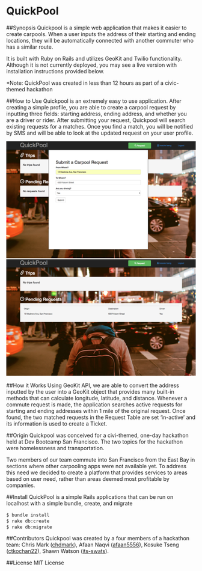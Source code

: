 # QuickPool

##Synopsis
Quickpool is a simple web application that makes it easier to create carpools. When a user inputs the address of their starting and ending locations, they will be automatically connected with another commuter who has a similar route.

It is built with Ruby on Rails and utilizes GeoKit and Twilio functionality. Although it is not currently deployed, you may see a live version with installation instructions provided below.

*Note: QuickPool was created in less than 12 hours as part of a civic-themed hackathon

##How to Use
Quickpool is an extremely easy to use application. After creating a simple profile, you are able to create a carpool request by inputting three fields: starting address, ending address, and whether you are a driver or rider. After submitting your request, Quickpool will search existing requests for a matches. Once you find a match, you will be notified by SMS and will be able to look at the updated request on your user profile.

![](/app/assets/images/request-ss.png)
![](/app/assets/images/pending-ss.png)

##How it Works
Using GeoKit API, we are able to convert the address inputted by the user into a GeoKit object that provides many built-in methods that can calculate longitude, latitude, and distance. Whenever a commute request is made, the application searches active requests for starting and ending addresses within 1 mile of the original request. Once found, the two matched requests in the Request Table are set ‘in-active’ and its information is used to create a Ticket.


##Origin
Quickpool was conceived for a civi-themed, one-day hackathon held at Dev Bootcamp San Francisco. The two topics for the hackathon were homelessness and transportation.

Two members of our team commute into San Francisco from the East Bay in sections where other carpooling apps were not available yet. To address this need we decided to create a platform that provides services to areas based on user need, rather than areas deemed most profitable by companies.

##Install
QuickPool is a simple Rails applications that can be run on localhost with a simple bundle, create, and migrate
```
$ bundle install
$ rake db:create
$ rake db:migrate
```

##Contributors
Quickpool was created by a four members of a hackathon team:
Chris Mark ([chdmark](https://github.com/chdmark)),
Afaan Naqvi ([afaan5556](https://github.com/afaan5556)),
Kosuke Tseng ([ctkochan22](https://github.com/ctkochan22)),
Shawn Watson ([its-swats](https://github.com/its-swats)).

##License
MIT License



